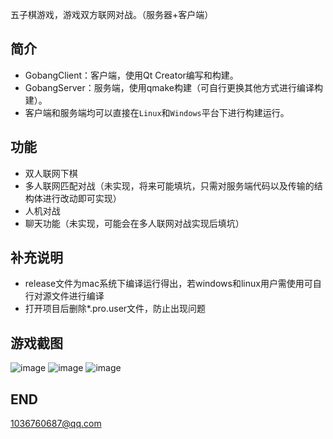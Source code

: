 

五子棋游戏，游戏双方联网对战。（服务器+客户端）

## 简介

- GobangClient：客户端，使用Qt Creator编写和构建。
- GobangServer：服务端，使用qmake构建（可自行更换其他方式进行编译构建）。
- 客户端和服务端均可以直接在`Linux`和`Windows`平台下进行构建运行。

## 功能

- 双人联网下棋
- 多人联网匹配对战（未实现，将来可能填坑，只需对服务端代码以及传输的结构体进行改动即可实现）
- 人机对战
- 聊天功能（未实现，可能会在多人联网对战实现后填坑）

## 补充说明

- release文件为mac系统下编译运行得出，若windows和linux用户需使用可自行对源文件进行编译
- 打开项目后删除*.pro.user文件，防止出现问题



## 游戏截图

![image](https://user-images.githubusercontent.com/45311091/130209254-efd7ce9e-de91-4b82-aadf-a4d9fc700dec.png)
![image](https://user-images.githubusercontent.com/45311091/130209615-35279aee-674d-49f9-975d-b31f74dc348d.png)
![image](https://user-images.githubusercontent.com/45311091/130209653-5012592d-0bfb-41b1-a037-97a0ef1bded0.png)

## END

1036760687@qq.com



